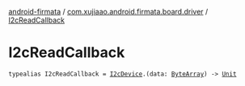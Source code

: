 [android-firmata](../index.md) / [com.xujiaao.android.firmata.board.driver](index.md) / [I2cReadCallback](./-i2c-read-callback.md)

# I2cReadCallback

`typealias I2cReadCallback = `[`I2cDevice`](-i2c-device/index.md)`.(data: `[`ByteArray`](https://kotlinlang.org/api/latest/jvm/stdlib/kotlin/-byte-array/index.html)`) -> `[`Unit`](https://kotlinlang.org/api/latest/jvm/stdlib/kotlin/-unit/index.html)